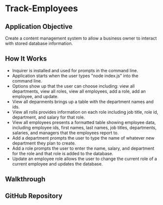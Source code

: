 # Track-Employees

## Application Objective

Create a content management system to allow a business owner to interact with stored database information.

## How It Works

* Inquirer is installed and used for prompts in the command line.
* Application starts when the user types "node index.js" into the command line.
* Options show up that the user can choose including: view all departments, view all roles, view all employees, add a role, add an employee, and update.
* View all deparments brings up a table with the department names and ids.
* View all rolls provides information on each role including job title, role id, department, and salary for that role.
* View all employees presents a formatted table showing employee data, including employee ids, first names, last names, job titles, departments, salaries,  and managers that the employees report to.
* Add a department prompts the user to type the name of whatever new department they plan to create.
* Add a role prompts the user to enter the name, salary, and department for the role and that role is added to the database.
* Update an employee role allows the user to change the current role of a current employee and updates the database.

## Walkthrough

## GitHub Repository
